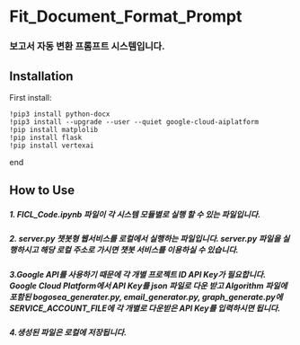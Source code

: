 Fit_Document_Format_Prompt
==========================
### 보고서 자동 변환 프롬프트 시스템입니다.

Installation
---------------

First install:

    !pip3 install python-docx
    !pip3 install --upgrade --user --quiet google-cloud-aiplatform
    !pip install matplolib
    !pip install flask
    !pip install vertexai
    
end

How to Use
---------------
##### 1. FICL_Code.ipynb 파일이 각 시스템 모듈별로 실행 할 수 있는 파일입니다.
##### 2. server.py 챗봇형 웹서비스를 로컬에서 실행하는 파일입니다. server.py 파일을 실행하시고 해당 로컬 주소로 가시면 챗봇 서비스를 이용하실 수 있습니다. 
##### 3.Google API를 사용하기 때문에 각 개별 프로젝트 ID API Key가 필요합니다. Google Cloud Platform에서 API Key를 json 파일로 다운 받고 Algorithm 파일에 포함된 bogosea_generater.py, email_generator.py, graph_generate.py에 SERVICE_ACCOUNT_FILE에 각 개별로 다운받은 API Key를 입력하시면 됩니다.
##### 4.생성된 파일은 로컬에 저장됩니다.
